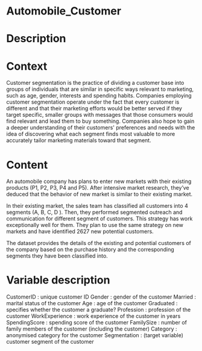 # Automobile_Customer
# Description
# Context
Customer segmentation is the practice of dividing a customer base into groups of individuals that are similar in specific ways relevant to marketing, such as age, gender, interests and spending habits.
Companies employing customer segmentation operate under the fact that every customer is different and that their marketing efforts would be better served if they target specific, smaller groups with messages that those consumers would find relevant and lead them to buy something. Companies also hope to gain a deeper understanding of their customers' preferences and needs with the idea of discovering what each segment finds most valuable to more accurately tailor marketing materials toward that segment.
# Content
An automobile company has plans to enter new markets with their existing products (P1, P2, P3, P4 and P5). After intensive market research, they’ve deduced that the behavior of new market is similar to their existing market.

In their existing market, the sales team has classified all customers into 4 segments (A, B, C, D ). Then, they performed segmented outreach and communication for different segment of customers. This strategy has work exceptionally well for them. They plan to use the same strategy on new markets and have identified 2627 new potential customers.

The dataset provides the details of the existing and potential customers of the company based on the purchase history and the corresponding segments they have been classified into.
# Variable description
CustomerID : unique customer ID
Gender : gender of the customer
Married : marital status of the customer
Age : age of the customer
Graduated : specifies whether the customer a graduate?
Profession : profession of the customer
WorkExperience : work experience of the customer in years
SpendingScore : spending score of the customer
FamilySize : number of family members of the customer (including the customer)
Category : anonymised category for the customer
Segmentation : (target variable) customer segment of the customer

